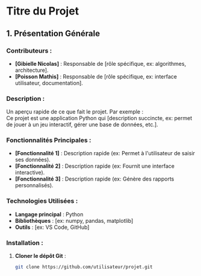 # **Titre du Projet**

## **1. Présentation Générale**

### **Contributeurs :**
- **[Gibielle Nicolas]** : Responsable de [rôle spécifique, ex: algorithmes, architecture].
- **[Poisson Mathis]** : Responsable de [rôle spécifique, ex: interface utilisateur, documentation].

### **Description :**
Un aperçu rapide de ce que fait le projet. Par exemple :  
Ce projet est une application Python qui [description succincte, ex: permet de jouer à un jeu interactif, gérer une base de données, etc.].

### **Fonctionnalités Principales :**
- **[Fonctionnalité 1]** : Description rapide (ex: Permet à l'utilisateur de saisir ses données).  
- **[Fonctionnalité 2]** : Description rapide (ex: Fournit une interface interactive).  
- **[Fonctionnalité 3]** : Description rapide (ex: Génère des rapports personnalisés).  

### **Technologies Utilisées :**
- **Langage principal** : Python
- **Bibliothèques** : [ex: numpy, pandas, matplotlib]
- **Outils** : [ex: VS Code, GitHub]

### **Installation :**
1. **Cloner le dépôt Git** :  
   ```bash
   git clone https://github.com/utilisateur/projet.git
 
